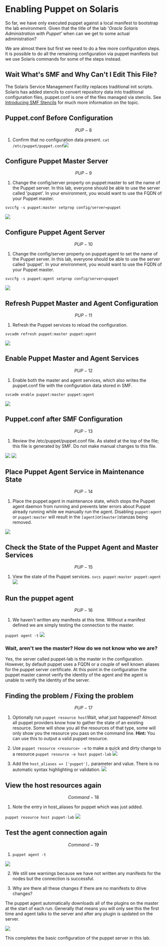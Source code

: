 # Enabling Puppet on Solaris

So far, we have only executed puppet against a local manifest to bootstrap the lab environment. Given that the title of the lab '_Oracle Solaris Administration with Puppet'_ when can we get to some actual administration?

We are almost there but first we need to do a few more configuration steps. It is possible to do all the remaining configuration via puppet manifests but we use Solaris commands for some of the steps instead.

## Wait What's SMF and Why Can't I Edit This File?

The Solaris Service Management Facility replaces traditional init scripts. Solaris has added stencils to convert repository data into traditional configuration files, puppet.conf is one of the files managed via stencils.
See [Introducing SMF Stencils](https://blogs.oracle.com/SolarisSMF/entry/introducing_smf_stencils) for much more information on the topic.

## Puppet.conf Before Configuration


$$
PUP-8
$$


1. Confirm that no configuration data present.
  `cat /etc/puppet/puppet.conf`![](/images/SETUP-008-puppet-conf-before.png)

## Configure Puppet Master Server


$$
PUP-9
$$


1. Change the config\/server property on puppet:master to set the name of the Puppet server. In this lab, everyone should be able to use the server called 'puppet'. In your environment, you would want to use the FQDN of your Puppet master.

  `svccfg -s puppet:master setprop config/server=puppet`

  ![](/images/SETUP-009-svccfg-master.png)


## Configure Puppet Agent Server


$$
PUP-10
$$


1. Change the config\/server property on puppet:agent to set the name of the Puppet server. In this lab, everyone should be able to use the server called 'puppet'. In your environment, you would want to use the FQDN of your Puppet master.

  `svccfg -s puppet:agent setprop config/server=puppet`

  ![](/images/SETUP-010-svccfg-agent.png)


## Refresh Puppet Master and Agent Configuration


$$
PUP-11
$$


1. Refresh the Puppet services to reload the configuration.

  `svcadm refresh puppet:master puppet:agent`

  ![](/images/SETUP-011-svcadm-refresh.png)


## Enable Puppet Master and Agent Services


$$
PUP-12
$$


1. Enable both the master and agent services, which also writes the puppet.conf file with the configuration data stored in SMF.

  `svcadm enable puppet:master puppet:agent`

  ![](/images/SETUP-012-svcadm-enable.png)


## Puppet.conf after SMF Configuration


$$
PUP-13
$$


1. Review the /etc/puppet/puppet.conf file. As stated at the top of the file; this file is generated by SMF. Do not make manual changes to this file.

  ![](/images/SETUP-013-puppet-conf-after.png)
  ![](/images/SETUP-013.1-puppet-conf-after.png)


## Place Puppet Agent Service in Maintenance State


$$
PUP-14
$$


1. Place the puppet:agent in maintenance state, which stops the Puppet agent daemon from running and prevents later errors about Puppet already running while we manually run the agent. Disabling `puppet:agent` or `puppet:master` will result in the `[agent]`or`[master]`stanzas being removed.

  ![](/images/SETUP-014-svcadm-mark.png)


## Check the State of the Puppet Agent and Master Services


$$
PUP-15
$$


1. View the state of the Puppet services.
  `svcs puppet:master puppet:agent`![](/images/SETUP-015-svcs.png)

## Run the puppet agent


$$
PUP-16
$$


1. We haven't written any manifests at this time. Without a manifest defined we are simply testing the connection to the master.

  `puppet agent -t`
  ![](/images/SETUP-016-agent-test.png)

  ### Wait, aren't we the master? How do we not know who we are?

  Yes, the server called puppet-lab is the master in the configuration. However, by default puppet uses a FQDN or a couple of well known aliases for the puppet server certificate. At this point in the configuration the puppet master cannot verify the identity of the agent and the agent is unable to verify the identity of the server.


## Finding the problem \/ Fixing the problem


$$
PUP-17
$$


1. Optionally run `puppet resource host`Wait, what just happened? Almost all puppet providers know how to gather the state of an existing resource. Some will show you all the resources of that type, some will only show you the resource you pass on the command line. **Hint:** You can use this to output a valid puppet resource.

2. Use `puppet resource <resource> -e` to make a quick and dirty change to a resource
  `puppet resource -e host puppet-lab`
  ![](/images/SETUP-017.0-resource.png)

3. Add the `host_aliases => ['puppet'],` parameter and value. There is no automatic syntax highlighting or validation.
  ![](/images/SETUP-017.1-resource-e.png)


## View the host resources again


$$
Command - 18
$$


1. Note the entry in host\_aliases for puppet which was just added.

  `puppet resource host puppet-lab`
  ![](/images/SETUP-018-resource-after.png)


## Test the agent connection again


$$
Command - 19
$$


1. `puppet agent -t`

  ![](/images/SETUP-019.0-pluginsync.png)

2. We still see warnings because we have not written any manifests for the nodes but the connection is successful.

3. Why are there all these changes if there are no manifests to drive changes?

  The puppet agent automatically downloads all of the plugins on the master at the start of each run. Generally that means you will only see this the first time and agent talks to the server and after any plugin is updated on the server.

  ![](/images/SETUP-019.1-pluginsync.png)


This completes the basic configuration of the puppet server in this lab.


